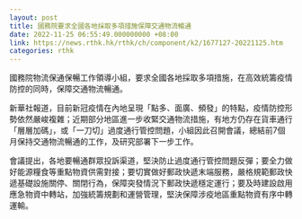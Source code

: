 ```yaml
---
layout: post
title: 國務院要求全國各地採取多項措施保障交通物流暢通
date: 2022-11-25 06:55:49.000000000 +08:00
link: https://news.rthk.hk/rthk/ch/component/k2/1677127-20221125.htm
categories: rthk
---
```


國務院物流保通保暢工作領導小組，要求全國各地採取多項措施，在高效統籌疫情防控的同時，保障交通物流暢通。

新華社報道，目前新冠疫情在內地呈現「點多、面廣、頻發」的特點，疫情防控形勢依然嚴峻複雜；近期部分地區進一步收緊交通物流措施，有地方仍存在貨車通行「層層加碼」，或「一刀切」過度通行管控問題，小組因此召開會議，總結前7個月保持交通物流暢通的工作，及研究部署下一步工作。

會議提出，各地要暢通群眾投訴渠道，堅決防止過度通行管控問題反彈；要全力做好能源糧食等重點物資供需對接；要切實做好郵政快遞末端服務，嚴格規範郵政快遞基礎設施關停、關閉行為，保障突發情況下郵政快遞穩定運行；要及時建設啟用應急物資中轉站，加強統籌規劃和運營管理，堅決保障涉疫地區重點物資有序中轉運輸。
